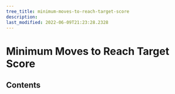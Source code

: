 ```yaml
---
tree_title: minimum-moves-to-reach-target-score
description: 
last_modified: 2022-06-09T21:23:28.2328
---
```


# Minimum Moves to Reach Target Score

## Contents
